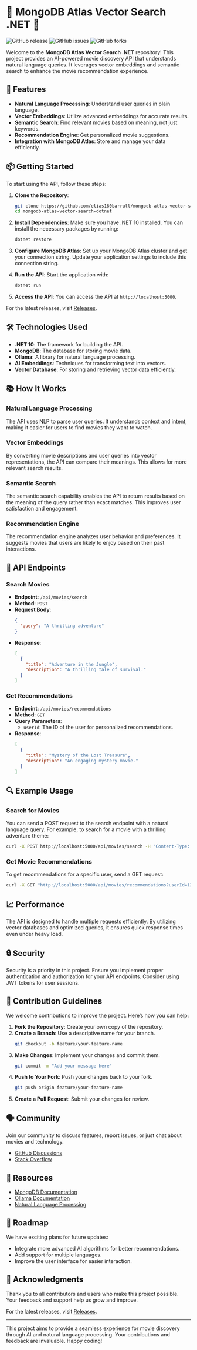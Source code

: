 # 🌟 MongoDB Atlas Vector Search .NET 🌟

![GitHub release](https://img.shields.io/github/release/elias160barrull/mongodb-atlas-vector-search-dotnet.svg?style=flat-square)
![GitHub issues](https://img.shields.io/github/issues/elias160barrull/mongodb-atlas-vector-search-dotnet.svg?style=flat-square)
![GitHub forks](https://img.shields.io/github/forks/elias160barrull/mongodb-atlas-vector-search-dotnet.svg?style=flat-square)

Welcome to the **MongoDB Atlas Vector Search .NET** repository! This project provides an AI-powered movie discovery API that understands natural language queries. It leverages vector embeddings and semantic search to enhance the movie recommendation experience.

## 🚀 Features

- **Natural Language Processing**: Understand user queries in plain language.
- **Vector Embeddings**: Utilize advanced embeddings for accurate results.
- **Semantic Search**: Find relevant movies based on meaning, not just keywords.
- **Recommendation Engine**: Get personalized movie suggestions.
- **Integration with MongoDB Atlas**: Store and manage your data efficiently.

## 📦 Getting Started

To start using the API, follow these steps:

1. **Clone the Repository**:
   ```bash
   git clone https://github.com/elias160barrull/mongodb-atlas-vector-search-dotnet.git
   cd mongodb-atlas-vector-search-dotnet
   ```

2. **Install Dependencies**:
   Make sure you have .NET 10 installed. You can install the necessary packages by running:
   ```bash
   dotnet restore
   ```

3. **Configure MongoDB Atlas**:
   Set up your MongoDB Atlas cluster and get your connection string. Update your application settings to include this connection string.

4. **Run the API**:
   Start the application with:
   ```bash
   dotnet run
   ```

5. **Access the API**:
   You can access the API at `http://localhost:5000`. 

For the latest releases, visit [Releases](https://github.com/elias160barrull/mongodb-atlas-vector-search-dotnet/releases).

## 🛠️ Technologies Used

- **.NET 10**: The framework for building the API.
- **MongoDB**: The database for storing movie data.
- **Ollama**: A library for natural language processing.
- **AI Embeddings**: Techniques for transforming text into vectors.
- **Vector Database**: For storing and retrieving vector data efficiently.

## 📚 How It Works

### Natural Language Processing

The API uses NLP to parse user queries. It understands context and intent, making it easier for users to find movies they want to watch. 

### Vector Embeddings

By converting movie descriptions and user queries into vector representations, the API can compare their meanings. This allows for more relevant search results.

### Semantic Search

The semantic search capability enables the API to return results based on the meaning of the query rather than exact matches. This improves user satisfaction and engagement.

### Recommendation Engine

The recommendation engine analyzes user behavior and preferences. It suggests movies that users are likely to enjoy based on their past interactions.

## 🎨 API Endpoints

### Search Movies

- **Endpoint**: `/api/movies/search`
- **Method**: `POST`
- **Request Body**:
  ```json
  {
    "query": "A thrilling adventure"
  }
  ```
- **Response**:
  ```json
  [
    {
      "title": "Adventure in the Jungle",
      "description": "A thrilling tale of survival."
    }
  ]
  ```

### Get Recommendations

- **Endpoint**: `/api/movies/recommendations`
- **Method**: `GET`
- **Query Parameters**:
  - `userId`: The ID of the user for personalized recommendations.
- **Response**:
  ```json
  [
    {
      "title": "Mystery of the Lost Treasure",
      "description": "An engaging mystery movie."
    }
  ]
  ```

## 🔍 Example Usage

### Search for Movies

You can send a POST request to the search endpoint with a natural language query. For example, to search for a movie with a thrilling adventure theme:

```bash
curl -X POST http://localhost:5000/api/movies/search -H "Content-Type: application/json" -d '{"query": "A thrilling adventure"}'
```

### Get Movie Recommendations

To get recommendations for a specific user, send a GET request:

```bash
curl -X GET "http://localhost:5000/api/movies/recommendations?userId=123"
```

## 📈 Performance

The API is designed to handle multiple requests efficiently. By utilizing vector databases and optimized queries, it ensures quick response times even under heavy load.

## 🔒 Security

Security is a priority in this project. Ensure you implement proper authentication and authorization for your API endpoints. Consider using JWT tokens for user sessions.

## 📝 Contribution Guidelines

We welcome contributions to improve the project. Here’s how you can help:

1. **Fork the Repository**: Create your own copy of the repository.
2. **Create a Branch**: Use a descriptive name for your branch.
   ```bash
   git checkout -b feature/your-feature-name
   ```
3. **Make Changes**: Implement your changes and commit them.
   ```bash
   git commit -m "Add your message here"
   ```
4. **Push to Your Fork**: Push your changes back to your fork.
   ```bash
   git push origin feature/your-feature-name
   ```
5. **Create a Pull Request**: Submit your changes for review.

## 🗣️ Community

Join our community to discuss features, report issues, or just chat about movies and technology. 

- [GitHub Discussions](https://github.com/elias160barrull/mongodb-atlas-vector-search-dotnet/discussions)
- [Stack Overflow](https://stackoverflow.com/questions/tagged/mongodb)

## 🔗 Resources

- [MongoDB Documentation](https://docs.mongodb.com/)
- [Ollama Documentation](https://ollama.com/docs)
- [Natural Language Processing](https://en.wikipedia.org/wiki/Natural_language_processing)

## 📅 Roadmap

We have exciting plans for future updates:

- Integrate more advanced AI algorithms for better recommendations.
- Add support for multiple languages.
- Improve the user interface for easier interaction.

## 📢 Acknowledgments

Thank you to all contributors and users who make this project possible. Your feedback and support help us grow and improve.

For the latest releases, visit [Releases](https://github.com/elias160barrull/mongodb-atlas-vector-search-dotnet/releases).

---

This project aims to provide a seamless experience for movie discovery through AI and natural language processing. Your contributions and feedback are invaluable. Happy coding!